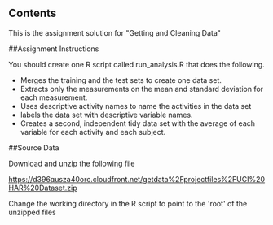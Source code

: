 ## Contents
This is the assignment solution for "Getting and Cleaning Data"

##Assignment Instructions

 You should create one R script called run_analysis.R that does the following. 
 
* Merges the training and the test sets to create one data set.
* Extracts only the measurements on the mean and standard deviation for each measurement. 
* Uses descriptive activity names to name the activities in the data set
* labels the data set with descriptive variable names. 
* Creates a second, independent tidy data set with the average of each variable for each activity and each subject. 

##Source Data

Download and unzip the following file

https://d396qusza40orc.cloudfront.net/getdata%2Fprojectfiles%2FUCI%20HAR%20Dataset.zip


Change the working directory in the R script to point to the 'root' of the unzipped files

